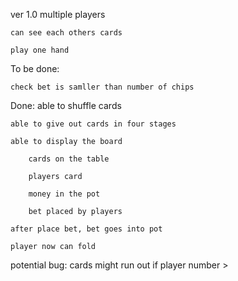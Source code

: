 ver 1.0
    multiple players

    can see each others cards

    play one hand


To be done:

    check bet is samller than number of chips


Done:
    able to shuffle cards 

    able to give out cards in four stages

    able to display the board

        cards on the table

        players card

        money in the pot

        bet placed by players

    after place bet, bet goes into pot

    player now can fold


potential bug:
    cards might run out if player number > 


